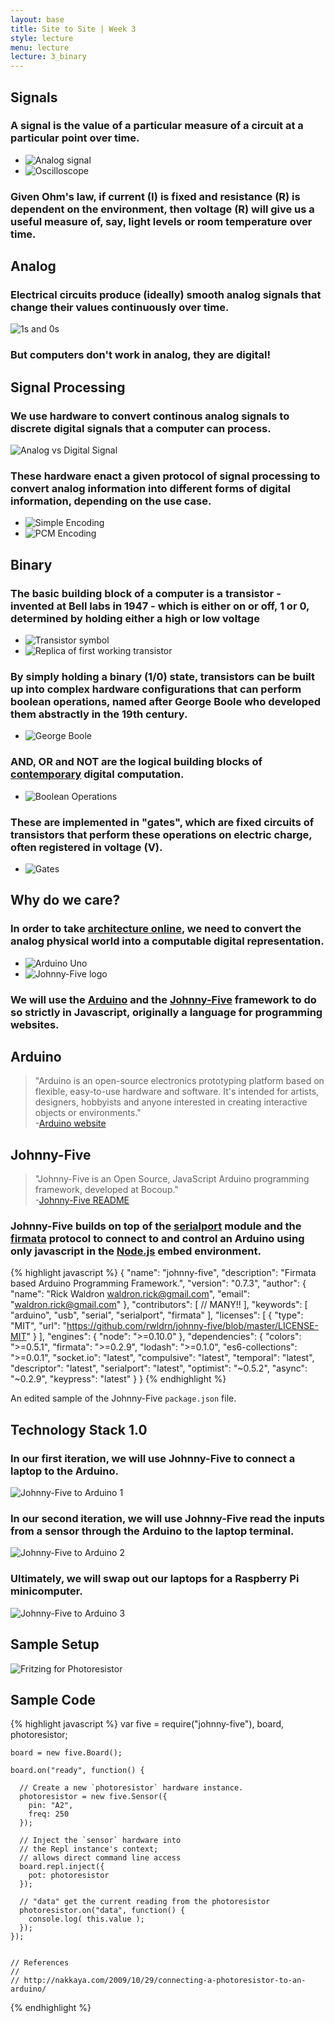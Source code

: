 ```yaml
---
layout: base
title: Site to Site | Week 3
style: lecture
menu: lecture
lecture: 3_binary
---
```

## Signals

### A signal is the value of a particular measure of a circuit at a particular point over time.

*	![Analog signal](http://www.eetkorea.com/ARTICLES/2006DEC/2/EEKOL_2006DEC_BC_04.gif)
*	![Oscilloscope](http://mosaic.cnfolio.com/uploads/M528Coursework2008B101/gos6112-600.jpg)

### Given Ohm's law, if current (I) is fixed and resistance (R) is dependent on the environment, then voltage (R) will give us a useful measure of, say, light levels or room temperature over time.

## Analog

### Electrical circuits produce (ideally) smooth analog signals that change their values continuously over time.

![1s and 0s](http://orionstarmedia.com/inc/sites/TheComputerTutor//inc/images/computer/software-screen5.jpg)

### But computers don't work in analog, they are digital!


## Signal Processing

### We use hardware to convert continous analog signals to discrete digital signals that a computer can process.

![Analog vs Digital Signal](http://soulargrooves.com/new/wp-content/uploads/2012/11/analog-signal.gif)

### These hardware enact a given protocol of signal processing to convert analog information into different forms of digital information, depending on the use case.

*	![Simple Encoding](http://ecomputernotes.com/images/Binary-Representation-Forming-Digital-Signal.png)
*	![PCM Encoding](http://www.networkworld.com/subnets/cisco/chapters/1587052695/graphics/04fig01.jpg)


## Binary

### The basic building block of a computer is a transistor - invented at Bell labs in 1947 - which is either on or off, 1 or 0, determined by holding either a high or low voltage

*	![Transistor symbol](http://upload.wikimedia.org/wikipedia/commons/9/91/Transistor_Simple_Circuit_Diagram_with_NPN_Labels.svg)
*	![Replica of first working transistor](http://upload.wikimedia.org/wikipedia/commons/b/bf/Replica-of-first-transistor.jpg)

### By simply holding a binary (1/0) state, transistors can be built up into complex hardware configurations that can perform boolean operations, named after George Boole who developed them abstractly in the 19th century.

*	![George Boole](http://booleanblackbelt.com/wp-content/uploads/2009/02/george_boole.jpg)

### AND, OR and NOT are the logical building blocks of [contemporary](http://en.wikipedia.org/wiki/Quantum_computer) digital computation.

*	![Boolean Operations](http://www.geo.hunter.cuny.edu/~rdatta/gis2/lectures/lecture5/boo.gif)

### These are implemented in "gates", which are fixed circuits of transistors that perform these operations on electric charge, often registered in voltage (V).

*	![Gates](http://www.theshahrevolution.com/CMPSC101/images/thumb/9/9f/Gatetypesannotated.png/500px-Gatetypesannotated.png)


## Why do we care?

### In order to take [architecture online](http://www.arch.columbia.edu/labs/architecture-online-lab), we need to convert the analog physical world into a computable digital representation.

*	![Arduino Uno](http://upload.wikimedia.org/wikipedia/commons/7/71/Arduino-uno-perspective-transparent.png)
*	![Johnny-Five logo](https://github.com/rwldrn/johnny-five/raw/master/assets/sgier-johnny-five.png)

### We will use the [Arduino](http://arduino.cc/) and the [Johnny-Five](https://github.com/rwaldron/johnny-five) framework to do so strictly in Javascript, originally a language for programming websites.


## Arduino

> 	"Arduino is an open-source electronics prototyping platform based on flexible, easy-to-use hardware and software. It's intended for artists, designers, hobbyists and anyone interested in creating interactive objects or environments."  
	-[Arduino website](http://arduino.cc/)

## Johnny-Five

>	"Johnny-Five is an Open Source, JavaScript Arduino programming framework, developed at Bocoup."  
	-[Johnny-Five README](https://github.com/rwaldron/johnny-five)

### Johnny-Five builds on top of the [serialport](https://github.com/voodootikigod/node-serialport) module and the [firmata](https://github.com/jgautier/firmata) protocol to connect to and control an Arduino using only javascript in the [Node.js](http://nodejs.org/) embed environment.

{% highlight javascript %}
	{
	  "name": "johnny-five",
	  "description": "Firmata based Arduino Programming Framework.",
	  "version": "0.7.3",
	  "author": {
	    "name": "Rick Waldron <waldron.rick@gmail.com>",
	    "email": "waldron.rick@gmail.com"
	  },
	  "contributors": [
	    // MANY!!
	  ],
	  "keywords": [
	    "arduino", "usb", "serial", "serialport", "firmata"
	  ],
	  "licenses": [
	    {
	      "type": "MIT",
	      "url": "https://github.com/rwldrn/johnny-five/blob/master/LICENSE-MIT"
	    }
	  ],
	  "engines": {
	    "node": ">=0.10.0"
	  },
	  "dependencies": {
	    "colors": ">=0.5.1",
	    "firmata": ">=0.2.9",
	    "lodash": ">=0.1.0",
	    "es6-collections": ">=0.0.1",
	    "socket.io": "latest",
	    "compulsive": "latest",
	    "temporal": "latest",
	    "descriptor": "latest",
	    "serialport": "latest",
	    "optimist": "~0.5.2",
	    "async": "~0.2.9",
	    "keypress": "latest"
	  }
	}
{% endhighlight %}

An edited sample of the Johnny-Five `package.json` file.


## Technology Stack 1.0

### In our first iteration, we will use Johnny-Five to connect a laptop to the Arduino.

![Johnny-Five to Arduino 1](https://raw.github.com/site2site/site2site.github.io/master/images/lectures/week3/johnny-five1.png)

### In our second iteration, we will use Johnny-Five read the inputs from a sensor through the Arduino to the laptop terminal.

![Johnny-Five to Arduino 2](https://raw.github.com/site2site/site2site.github.io/master/images/lectures/week3/johnny-five2.png)

### Ultimately, we will swap out our laptops for a Raspberry Pi minicomputer.

![Johnny-Five to Arduino 3](https://raw.github.com/site2site/site2site.github.io/master/images/lectures/week3/johnny-five3.png)



## Sample Setup

![Fritzing for Photoresistor](https://github.com/rwaldron/johnny-five/raw/master/docs/breadboard/photoresistor.png)




## Sample Code

{% highlight javascript %}
	var five = require("johnny-five"),
	    board, photoresistor;

	board = new five.Board();

	board.on("ready", function() {

	  // Create a new `photoresistor` hardware instance.
	  photoresistor = new five.Sensor({
	    pin: "A2",
	    freq: 250
	  });

	  // Inject the `sensor` hardware into
	  // the Repl instance's context;
	  // allows direct command line access
	  board.repl.inject({
	    pot: photoresistor
	  });

	  // "data" get the current reading from the photoresistor
	  photoresistor.on("data", function() {
	    console.log( this.value );
	  });
	});


	// References
	//
	// http://nakkaya.com/2009/10/29/connecting-a-photoresistor-to-an-arduino/
{% endhighlight %}
